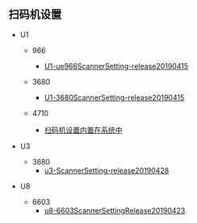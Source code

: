 
## 扫码机设置


- U1
  - 966
    - [U1-ue966ScannerSetting-release20190415](https://coding.net/u/CoreWise/p/SDK/git/raw/master/apk/u1/u1-ue966ScannerSetting-release20190415.apk)
  - 3680
    - [U1-3680ScannerSetting-release20190415](https://coding.net/u/CoreWise/p/SDK/git/raw/master/apk/u1/u1-3680ScannerSetting-release20190415.apk)

  - 4710
    - [扫码机设置内置在系统中]()

- U3
  - 3680
    - [u3-ScannerSetting-release20190428](https://coding.net/u/CoreWise/p/SDK/git/raw/master/apk/u3/u3-ScannerSetting-release20190428.apk)

- U8
  - 6603
    - [u8-6603ScannerSettingRelease20190423](https://coding.net/u/CoreWise/p/SDK/git/raw/master/apk/u8/u8-6603ScannerSettingRelease20190423.apk)
